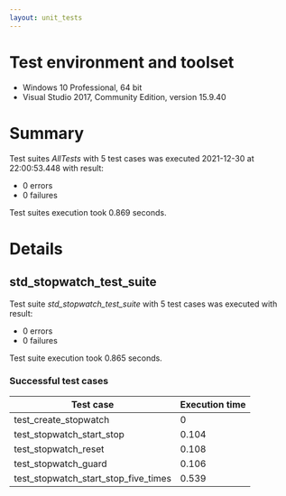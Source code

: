 ```yaml
---
layout: unit_tests
---
```


# Test environment and toolset 

* Windows 10 Professional, 64 bit
* Visual Studio 2017, Community Edition, version 15.9.40

# Summary

Test suites *AllTests* with 5 test cases was executed 2021-12-30 at 22:00:53.448 with result:

* 0 errors
* 0 failures

Test suites execution took 0.869 seconds.

# Details

## std_stopwatch_test_suite

Test suite *std_stopwatch_test_suite* with 5 test cases was executed with result:

* 0 errors
* 0 failures

Test suite execution took 0.865 seconds.

### Successful test cases

Test case|Execution time
-|-
test_create_stopwatch | 0
test_stopwatch_start_stop | 0.104
test_stopwatch_reset | 0.108
test_stopwatch_guard | 0.106
test_stopwatch_start_stop_five_times | 0.539
